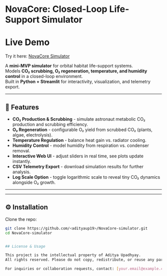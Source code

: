 # NovaCore: Closed-Loop Life-Support Simulator 

# Live Demo
Try it here: [NovaCore Simulator](https://novacore-ktgnnohb9bpknoy6zanss7.streamlit.app/)


A **mini-MVP simulator** for orbital habitat life-support systems.  
Models **CO₂ scrubbing, O₂ regeneration, temperature, and humidity control** in a closed-loop environment.  
Built in **Python + Streamlit** for interactivity, visualization, and telemetry export.

---

## 🚀 Features
- **CO₂ Production & Scrubbing** - simulate astronaut metabolic CO₂ production and scrubbing efficiency.  
- **O₂ Regeneration** - configurable O₂ yield from scrubbed CO₂ (plants, algae, electrolysis).  
- **Temperature Regulation** - balance heat gain vs. radiator cooling.  
- **Humidity Control** - model humidity from respiration vs. condenser removal.  
- **Interactive Web UI** - adjust sliders in real time, see plots update instantly.  
- **CSV Telemetry Export** - download simulation results for further analysis.  
- **Log Scale Option** - toggle logarithmic scale to reveal tiny CO₂ dynamics alongside O₂ growth.

---



---

## ⚙️ Installation

Clone the repo:
```bash
git clone https://github.com/<adityaup19>/NovaCore-simulator.git
cd NovaCore-simulator


## License & Usage

This project is the intellectual property of Aditya Upadhyay.  
All rights reserved. Please do not copy, redistribute, or reuse any part of this work without explicit permission.  

For inquiries or collaboration requests, contact: [your.email@example.com]

